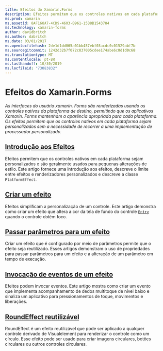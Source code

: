 ```yaml
---
title: Efeitos do Xamarin.Forms
description: Efeitos permitem que os controles nativos em cada plataforma sejam personalizados sem precisar recorrer a uma implementação de renderizador personalizado.
ms.prod: xamarin
ms.assetid: 8AF168A7-4CD9-4603-B961-15B8B1543784
ms.technology: xamarin-forms
author: davidbritch
ms.author: dabritch
ms.date: 03/01/2017
ms.openlocfilehash: 2de1d1dd065a01bb457ebf03acdc0c01529abf7b
ms.sourcegitcommit: 1242d32b7f072c837005cdee174abe6c0d1d0c68
ms.translationtype: MT
ms.contentlocale: pt-BR
ms.lasthandoff: 10/30/2019
ms.locfileid: "73083832"
---
```

# <a name="xamarinforms-effects"></a>Efeitos do Xamarin.Forms

_As interfaces do usuário xamarin. Forms são renderizadas usando os controles nativos da plataforma de destino, permitindo que os aplicativos Xamarin. Forms mantenham a aparência apropriada para cada plataforma. Os efeitos permitem que os controles nativos em cada plataforma sejam personalizados sem a necessidade de recorrer a uma implementação de processador personalizado._

## <a name="introduction-to-effectsintroductionmd"></a>[Introdução aos Efeitos](introduction.md)

Efeitos permitem que os controles nativos em cada plataforma sejam personalizados e são geralmente usados para pequenas alterações de estilo. Este artigo fornece uma introdução aos efeitos, descreve o limite entre efeitos e renderizadores personalizados e descreve a classe `PlatformEffect`.

## <a name="creating-an-effectcreatingmd"></a>[Criar um efeito](creating.md)

Efeitos simplificam a personalização de um controle. Este artigo demonstra como criar um efeito que altera a cor da tela de fundo do controle [`Entry`](xref:Xamarin.Forms.Entry) quando o controle obtém foco.

## <a name="passing-parameters-to-an-effectpassing-parametersindexmd"></a>[Passar parâmetros para um efeito](passing-parameters/index.md)

Criar um efeito que é configurado por meio de parâmetros permite que o efeito seja reutilizado. Esses artigos demonstram o uso de propriedades para passar parâmetros para um efeito e a alteração de um parâmetro em tempo de execução.

## <a name="invoking-events-from-an-effecttouch-trackingmd"></a>[Invocação de eventos de um efeito](touch-tracking.md)

Efeitos podem invocar eventos. Este artigo mostra como criar um evento que implementa acompanhamento de dedos multitoque de nível baixo e sinaliza um aplicativo para pressionamentos de toque, movimentos e liberações.

## <a name="reusable-roundeffectreusable-roundeffectmd"></a>[RoundEffect reutilizável](reusable-roundeffect.md)

RoundEffect é um efeito reutilizável que pode ser aplicado a qualquer controle derivado de Visualelement para renderizar o controle como um círculo. Esse efeito pode ser usado para criar imagens circulares, botões circulares ou outros controles circulares.
